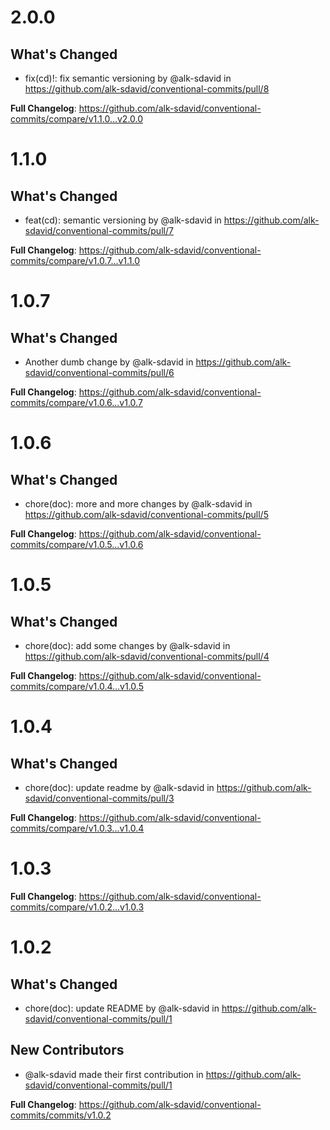 # 2.0.0

## What's Changed
* fix(cd)!: fix semantic versioning by @alk-sdavid in https://github.com/alk-sdavid/conventional-commits/pull/8


**Full Changelog**: https://github.com/alk-sdavid/conventional-commits/compare/v1.1.0...v2.0.0

# 1.1.0

## What's Changed
* feat(cd): semantic versioning by @alk-sdavid in https://github.com/alk-sdavid/conventional-commits/pull/7


**Full Changelog**: https://github.com/alk-sdavid/conventional-commits/compare/v1.0.7...v1.1.0

# 1.0.7

## What's Changed
* Another dumb change by @alk-sdavid in https://github.com/alk-sdavid/conventional-commits/pull/6


**Full Changelog**: https://github.com/alk-sdavid/conventional-commits/compare/v1.0.6...v1.0.7

# 1.0.6

## What's Changed
* chore(doc): more and more changes by @alk-sdavid in https://github.com/alk-sdavid/conventional-commits/pull/5


**Full Changelog**: https://github.com/alk-sdavid/conventional-commits/compare/v1.0.5...v1.0.6

# 1.0.5

## What's Changed
* chore(doc): add some changes by @alk-sdavid in https://github.com/alk-sdavid/conventional-commits/pull/4


**Full Changelog**: https://github.com/alk-sdavid/conventional-commits/compare/v1.0.4...v1.0.5

# 1.0.4

## What's Changed
* chore(doc): update readme by @alk-sdavid in https://github.com/alk-sdavid/conventional-commits/pull/3


**Full Changelog**: https://github.com/alk-sdavid/conventional-commits/compare/v1.0.3...v1.0.4

# 1.0.3

**Full Changelog**: https://github.com/alk-sdavid/conventional-commits/compare/v1.0.2...v1.0.3

# 1.0.2

## What's Changed
* chore(doc): update README by @alk-sdavid in https://github.com/alk-sdavid/conventional-commits/pull/1

## New Contributors
* @alk-sdavid made their first contribution in https://github.com/alk-sdavid/conventional-commits/pull/1

**Full Changelog**: https://github.com/alk-sdavid/conventional-commits/commits/v1.0.2